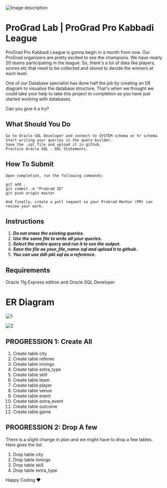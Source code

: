 ![Image description](https://i1.faceprep.in/ProGrad/face-logo-resized.png)

# ProGrad Lab | ProGrad Pro Kabbadi League 

ProGrad Pro Kabbadi League is gonna begin in a month from now. Our ProGrad organizers are pretty excited to see the champions. We have nearly 20 teams participating in the league. So, there's a lot of data like players, scores etc that need to be collected and stored to decide the winners at each level.

One of our Database specialist has done half the job by creating an ER diagram to visualise the database structure. That's when we thought we could take your help to take this project to completion as you have just started working with databases.

Can you give it a try?


## What Should You Do
```
Go to Oracle SQL Developer and connect to SYSTEM schema or hr schema.
Start writing your queries in the query builder.
Save the .sql file and upload it in github.
Practice Oracle SQL - DDL Statements.
```

## How To Submit
```
Upon completion, run the following commands:

git add .
git commit -m "ProGrad ID"
git push origin master

And finally, create a pull request so your ProGrad Mentor (PM) can review your work.
```

## Instructions

1. ***Do not erase the existing queries.***
2. ***Use the same file to write all your queries.***
3. ***Select the entire query and run it to see the output.***
4. ***Save the file as your_file_name.sql and upload it to github.***
5. ***You can use ddl-pkl.sql as a reference.***


## Requirements

Oracle 11g Express edition and Oracle SQL Developer


# ER Diagram

![1](https://user-images.githubusercontent.com/58466121/76390689-dbf79680-6393-11ea-80e8-0f13adeceda3.png)


![2](https://user-images.githubusercontent.com/58466121/76389844-3c85d400-6392-11ea-875f-8cd9676219b2.JPG)



## PROGRESSION 1: Create All

1. Create table city
2. Create table referee
3. Create table innings
4. Create table extra_type
5. Create table skill
6. Create table team
7. Create table player
8. Create table venue
9. Create table event
10. Create table extra_event
11. Create table outcome
12. Create table game

## PROGRESSION 2: Drop A few

There is a slight change in plan and we might have to drop a few tables. Here goes the list.

1. Drop table city
2. Drop table innings
3. Drop table skill
4. Drop table extra_type

Happy Coding ❤️
